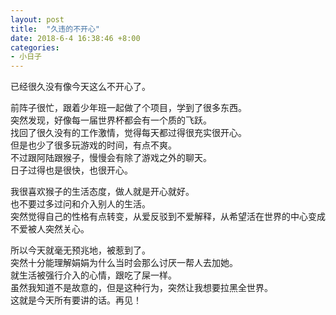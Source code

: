 ```yaml
---
layout: post
title:  "久违的不开心"
date: 2018-6-4 16:38:46 +8:00 
categories: 
- 小日子
---
```


已经很久没有像今天这么不开心了。  

前阵子很忙，跟着少年班一起做了个项目，学到了很多东西。  
突然发现，好像每一届世界杯都会有一个质的飞跃。  
找回了很久没有的工作激情，觉得每天都过得很充实很开心。  
但是也少了很多玩游戏的时间，有点不爽。  
不过跟阿陆跟猴子，慢慢会有除了游戏之外的聊天。  
日子过得也是很快，也很开心。  

我很喜欢猴子的生活态度，做人就是开心就好。  
也不要过多过问和介入别人的生活。  
突然觉得自己的性格有点转变，从爱反驳到不爱解释，从希望活在世界的中心变成不爱被人突然关心。  

所以今天就毫无预兆地，被惹到了。  
突然十分能理解娟娟为什么当时会那么讨厌一帮人去加她。  
就生活被强行介入的心情，跟吃了屎一样。  
虽然我知道不是故意的，但是这种行为，突然让我想要拉黑全世界。  
这就是今天所有要讲的话。再见！  